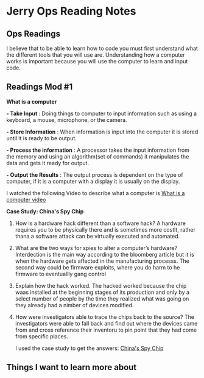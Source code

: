 # Jerry Ops Reading Notes

## Ops Readings 

I believe that to be able to learn how to code you must first understand what the different tools that you will use are. Understanding how a computer works is important because you will use the computer to learn and input code. 

## Readings Mod #1

**What is a computer** 

**- Take Input**
: Doing things to computer to input information such as using a keyboard, a mouse, microphone, or the camera.

**- Store Information**
: When information is input into the computer it is stored until it is ready to be output.

**- Process the information**
: A processor takes the input information from the memory and using an algorithm(set of commands) it manipulates the data and gets it ready for output.

**- Output the Results**
: The output process is dependent on the type of computer, if it is a computer with a display it is usually on the display.

I watched the following Video to describe what a computer is [What is a computer video](https://www.youtube.com/watch?v=mCq8-xTH7jA&list=PLzdnOPI1iJNcsRwJhvksEo1tJqjIqWbN-&index=4) 


**Case Study: China's Spy Chip**

1. How is a hardware hack different than a software hack?
   A hardware requires you to be physically there and is sometimes more costlt, rather thana a software attack can be virtually executed and automated.
   
2. What are the two ways for spies to alter a computer’s hardware?
   Interdection is the main way according to the bloomberg article but  it is when the hardware gets affected in the manufacturing processs. The second way could be firmware exploits, where you do harm to he firmware to eventuallly gang control
   
3. Explain how the hack worked.
   The hacked worked because the chip waas installed at the beginning stages of its production and only by a select number of people by the time they realized what was going on they already had a nimber of devices modified.
4. How were investigators able to trace the chips back to the source?
   The investigators were able to fall back and find out where the devices came from and cross reference their inventoru to pin point that they had come from specific places.

   I used the case study to get the answers: [China's Spy Chip](https://web.archive.org/web/20190330085155/https://www.bloomberg.com/news/features/2018-10-04/the-big-hack-how-china-used-a-tiny-chip-to-infiltrate-america-s-top-companies) 

## Things I want to learn more about 





   
